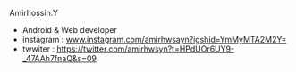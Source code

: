 Amirhossin.Y
- Android & Web developer
- instagram : www.instagram.com/amirhwsayn?igshid=YmMyMTA2M2Y=
- twwiter : https://twitter.com/amirhwsyn?t=HPdUOr6UY9-_47AAh7fnaQ&s=09

<!---
amirhwsyn/amirhwsyn is a ✨ special ✨ repository because its `README.md` (this file) appears on your GitHub profile.
You can click the Preview link to take a look at your changes.
--->
